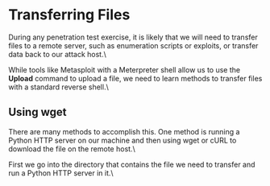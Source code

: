 # Transferring Files
During any penetration test exercise, it is likely that we will need to transfer files to a remote server, such as enumeration scripts or exploits, or transfer data back to our attack host.\

While tools like Metasploit with a Meterpreter shell allow us to use the **Upload** command to upload a file, we need to learn methods to transfer files with a standard reverse shell.\

## Using wget
There are many methods to accomplish this. One method is running a Python HTTP server on our machine and then using wget or cURL to download the file on the remote host.\

First we go into the directory that contains the file we need to transfer and run a Python HTTP server in it.\
